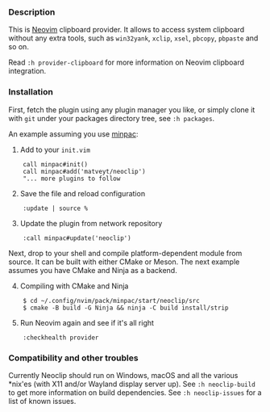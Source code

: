 ### Description

This is [Neovim](https://neovim.io) clipboard provider. It allows to access system
clipboard without any extra tools, such as `win32yank`, `xclip`, `xsel`, `pbcopy`,
`pbpaste` and so on.

Read `:h provider-clipboard` for more information on Neovim clipboard integration.

### Installation

First, fetch the plugin using any plugin manager you like, or simply clone it with `git`
under your packages directory tree, see `:h packages`.

An example assuming you use [minpac](https://github.com/k-takata/minpac):

1. Add to your `init.vim`
```
    call minpac#init()
    call minpac#add('matveyt/neoclip')
    "... more plugins to follow
```

2. Save the file and reload configuration
```
    :update | source %
```

3.  Update the plugin from network repository
```
    :call minpac#update('neoclip')
```

Next, drop to your shell and compile platform-dependent module from source. It can be
built with either CMake or Meson. The next example assumes you have CMake and Ninja as a
backend.

4. Compiling with CMake and Ninja
```
    $ cd ~/.config/nvim/pack/minpac/start/neoclip/src
    $ cmake -B build -G Ninja && ninja -C build install/strip
```

5. Run Neovim again and see if it's all right
```
    :checkhealth provider
```

### Compatibility and other troubles

Currently Neoclip should run on Windows, macOS and all the various \*nix'es (with X11
and/or Wayland display server up). See `:h neoclip-build` to get more information on
build dependencies. See `:h neoclip-issues` for a list of known issues.
